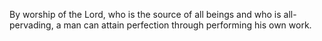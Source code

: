 By worship of the Lord, who is the source of all beings and who is all-pervading, a man can attain perfection through performing his own work.